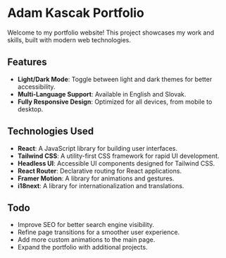 # Adam Kascak Portfolio

Welcome to my portfolio website! This project showcases my work and skills, built with modern web technologies.

## Features

- **Light/Dark Mode**: Toggle between light and dark themes for better accessibility.
- **Multi-Language Support**: Available in English and Slovak.
- **Fully Responsive Design**: Optimized for all devices, from mobile to desktop.

## Technologies Used

- **React**: A JavaScript library for building user interfaces.
- **Tailwind CSS**: A utility-first CSS framework for rapid UI development.
- **Headless UI**: Accessible UI components designed for Tailwind CSS.
- **React Router**: Declarative routing for React applications.
- **Framer Motion**: A library for animations and gestures.
- **i18next**: A library for internationalization and translations.

## Todo

- Improve SEO for better search engine visibility.
- Refine page transitions for a smoother user experience.
- Add more custom animations to the main page.
- Expand the portfolio with additional projects.
